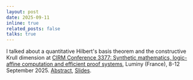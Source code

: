 ```yaml
---
layout: post
date: 2025-09-11
inline: true
related_posts: false
talks: true
---
```


I talked about a quantitative Hilbert's basis theorem and the constructive Krull dimension at <a href="https://conferences.cirm-math.fr/3377.html">CIRM Conference 3377: Synthetic mathematics, logic-affine computation and efficient proof systems</a>, Luminy (France), 8-12 September 2025. <a href="/assets/pdf/CIRM2025_abs_kuroki.pdf">Abstract</a>, <a href="/assets/pdf/CIRM2025_kuroki.pdf">Slides</a>.